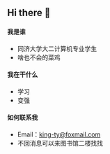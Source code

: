 ## Hi there 👋

<!--
**King-ty/King-ty** is a ✨ _special_ ✨ repository because its `README.md` (this file) appears on your GitHub profile.

Here are some ideas to get you started:

- 🔭 I’m currently working on ...
- 🌱 I’m currently learning ...
- 👯 I’m looking to collaborate on ...
- 🤔 I’m looking for help with ...
- 💬 Ask me about ...
- 📫 How to reach me: ...
- 😄 Pronouns: ...
- ⚡ Fun fact: ...
-->

#### 我是谁
- 同济大学大二计算机专业学生
- 啥也不会的菜鸡

#### 我在干什么
- 学习
- 变强

#### 如何联系我
- Email：king-ty@foxmail.com
- 不回消息可以来图书馆二楼找找
